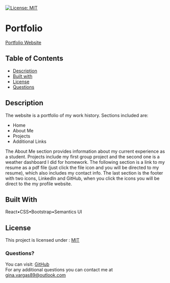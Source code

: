[![License: MIT](https://img.shields.io/badge/License-MIT-yellow.svg)](https://opensource.org/licenses/MIT)
# Portfolio

[Portfolio Website](https://ginavargas1.github.io/portfolio_/)
  ## Table of Contents

  * [Description](#Description)
  * [Built with](#Built-with)
  * [License](#License)
  * [Questions](#Questions)
  
## Description
The website is a portfolio of my work history.
Sections included are:

- Home
- About Me
- Projects 
- Additional Links

The About Me section provides information about my current experience as a student. Projects include my first group project and the second one is a weather dashboard I did for homework. The following section is a link to my resume as a pdf file (just click the file icon and you will be directed to my resume), which also includes my contact info. The last section is the footer with two icons, LinkedIn and GitHub, when you click the icons you will be direct to the my profile website.


## Built With
React•CSS•Bootstrap•Semantics UI


 ## License 
  This project is licensed under : [MIT](https://opensource.org/licenses/MIT)


   ### Questions?
  You can visit: [GitHub](https://github.com/ginavargas1)  
  For any additional questions you can contact me at <gina.vargas89@outlook.com>
